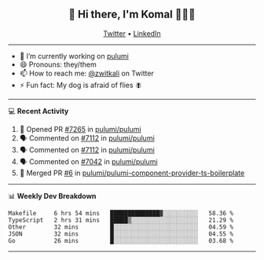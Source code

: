 <h2 align="center"> 👋 Hi there, I'm Komal 🧑🏾‍💻 </h2>
<p align="center">
    <a href="https://twitter.com/zwitkali">Twitter</a> •
    <a href="https://www.linkedin.com/in/komal-ali/">LinkedIn</a>
</p>

--------

- 🔭 I’m currently working on [pulumi](https://github.com/pulumi/pulumi)
- 😄 Pronouns: they/them
- 📫 How to reach me: [@zwitkali](https://twitter.com/zwitkali) on Twitter
- ⚡ Fun fact: My dog is afraid of flies 🪰

--------
💻 **Recent Activity**

<!--START_SECTION:activity-->
1. 💪 Opened PR [#7265](https://github.com/pulumi/pulumi/pull/7265) in [pulumi/pulumi](https://github.com/pulumi/pulumi)
2. 🗣 Commented on [#7112](https://github.com/pulumi/pulumi/issues/7112) in [pulumi/pulumi](https://github.com/pulumi/pulumi)
3. 🗣 Commented on [#7112](https://github.com/pulumi/pulumi/issues/7112) in [pulumi/pulumi](https://github.com/pulumi/pulumi)
4. 🗣 Commented on [#7042](https://github.com/pulumi/pulumi/issues/7042) in [pulumi/pulumi](https://github.com/pulumi/pulumi)
5. 🎉 Merged PR [#6](https://github.com/pulumi/pulumi-component-provider-ts-boilerplate/pull/6) in [pulumi/pulumi-component-provider-ts-boilerplate](https://github.com/pulumi/pulumi-component-provider-ts-boilerplate)
<!--END_SECTION:activity-->

--------

📊 **Weekly Dev Breakdown**
<!--START_SECTION:waka-->
```text
Makefile     6 hrs 54 mins   ██████████████▓░░░░░░░░░░   58.36 % 
TypeScript   2 hrs 31 mins   █████▒░░░░░░░░░░░░░░░░░░░   21.29 % 
Other        32 mins         █░░░░░░░░░░░░░░░░░░░░░░░░   04.59 % 
JSON         32 mins         █░░░░░░░░░░░░░░░░░░░░░░░░   04.55 % 
Go           26 mins         █░░░░░░░░░░░░░░░░░░░░░░░░   03.68 % 
```
<!--END_SECTION:waka-->

--------